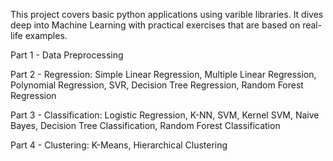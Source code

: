 This project covers basic python applications using varible libraries. It dives deep into Machine Learning with practical exercises that are based on real-life examples.

Part 1 - Data Preprocessing

Part 2 - Regression: Simple Linear Regression, Multiple Linear Regression, Polynomial Regression, SVR, Decision Tree Regression, Random Forest Regression

Part 3 - Classification: Logistic Regression, K-NN, SVM, Kernel SVM, Naive Bayes, Decision Tree Classification, Random Forest Classification

Part 4 - Clustering: K-Means, Hierarchical Clustering



